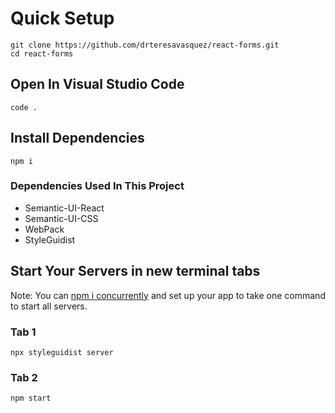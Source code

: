 # Quick Setup
```
git clone https://github.com/drteresavasquez/react-forms.git
cd react-forms
```
## Open In Visual Studio Code
```
code .
```
## Install Dependencies
```
npm i
```
### Dependencies Used In This Project
- Semantic-UI-React
- Semantic-UI-CSS
- WebPack
- StyleGuidist

## Start Your Servers in new terminal tabs
Note: You can [npm i concurrently](https://www.npmjs.com/package/concurrently) and set up your app to take one command to start all servers.
### Tab 1
```
npx styleguidist server
```
### Tab 2
```
npm start
```